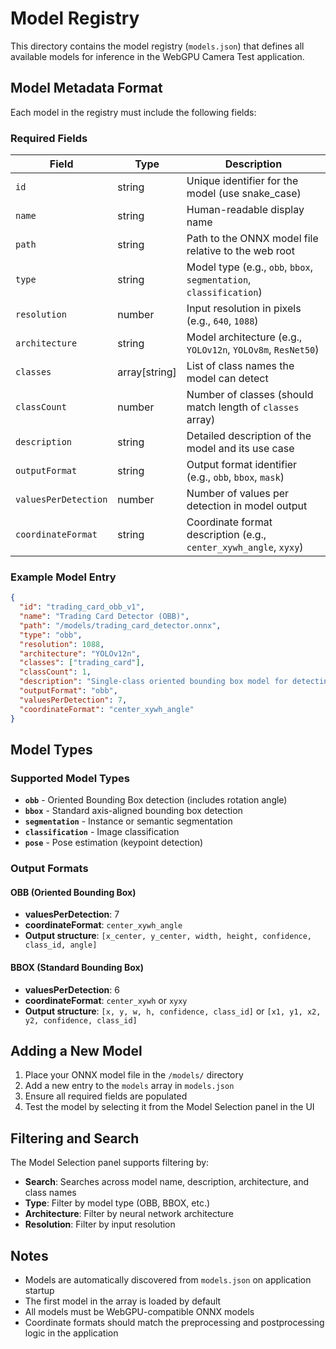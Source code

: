 # Model Registry

This directory contains the model registry (`models.json`) that defines all available models for inference in the WebGPU Camera Test application.

## Model Metadata Format

Each model in the registry must include the following fields:

### Required Fields

| Field | Type | Description |
|-------|------|-------------|
| `id` | string | Unique identifier for the model (use snake_case) |
| `name` | string | Human-readable display name |
| `path` | string | Path to the ONNX model file relative to the web root |
| `type` | string | Model type (e.g., `obb`, `bbox`, `segmentation`, `classification`) |
| `resolution` | number | Input resolution in pixels (e.g., `640`, `1088`) |
| `architecture` | string | Model architecture (e.g., `YOLOv12n`, `YOLOv8m`, `ResNet50`) |
| `classes` | array[string] | List of class names the model can detect |
| `classCount` | number | Number of classes (should match length of `classes` array) |
| `description` | string | Detailed description of the model and its use case |
| `outputFormat` | string | Output format identifier (e.g., `obb`, `bbox`, `mask`) |
| `valuesPerDetection` | number | Number of values per detection in model output |
| `coordinateFormat` | string | Coordinate format description (e.g., `center_xywh_angle`, `xyxy`) |

### Example Model Entry

```json
{
  "id": "trading_card_obb_v1",
  "name": "Trading Card Detector (OBB)",
  "path": "/models/trading_card_detector.onnx",
  "type": "obb",
  "resolution": 1088,
  "architecture": "YOLOv12n",
  "classes": ["trading_card"],
  "classCount": 1,
  "description": "Single-class oriented bounding box model for detecting trading cards at any angle. Trained on YOLOv12n architecture with 1088px input resolution.",
  "outputFormat": "obb",
  "valuesPerDetection": 7,
  "coordinateFormat": "center_xywh_angle"
}
```

## Model Types

### Supported Model Types

- **`obb`** - Oriented Bounding Box detection (includes rotation angle)
- **`bbox`** - Standard axis-aligned bounding box detection
- **`segmentation`** - Instance or semantic segmentation
- **`classification`** - Image classification
- **`pose`** - Pose estimation (keypoint detection)

### Output Formats

#### OBB (Oriented Bounding Box)
- **valuesPerDetection**: 7
- **coordinateFormat**: `center_xywh_angle`
- **Output structure**: `[x_center, y_center, width, height, confidence, class_id, angle]`

#### BBOX (Standard Bounding Box)
- **valuesPerDetection**: 6
- **coordinateFormat**: `center_xywh` or `xyxy`
- **Output structure**: `[x, y, w, h, confidence, class_id]` or `[x1, y1, x2, y2, confidence, class_id]`

## Adding a New Model

1. Place your ONNX model file in the `/models/` directory
2. Add a new entry to the `models` array in `models.json`
3. Ensure all required fields are populated
4. Test the model by selecting it from the Model Selection panel in the UI

## Filtering and Search

The Model Selection panel supports filtering by:
- **Search**: Searches across model name, description, architecture, and class names
- **Type**: Filter by model type (OBB, BBOX, etc.)
- **Architecture**: Filter by neural network architecture
- **Resolution**: Filter by input resolution

## Notes

- Models are automatically discovered from `models.json` on application startup
- The first model in the array is loaded by default
- All models must be WebGPU-compatible ONNX models
- Coordinate formats should match the preprocessing and postprocessing logic in the application

